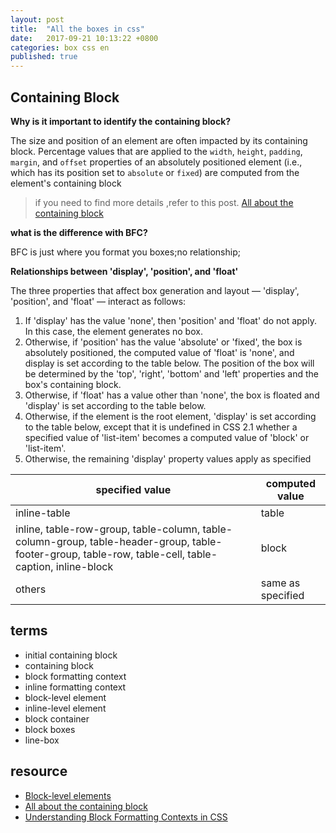 ```yaml
---
layout: post
title:  "All the boxes in css"
date:   2017-09-21 10:13:22 +0800
categories: box css en
published: true
---
```


## Containing Block

**Why is it important to identify the containing block?**

The size and position of an element are often impacted by its containing block. Percentage values that are applied to the `width`, `height`, `padding`, `margin`, and `offset` properties of an absolutely positioned element (i.e., which has its position set to `absolute` or `fixed`) are computed from the element's containing block

> if you need to find more details ,refer to this post.
> [All about the containing block](https://developer.mozilla.org/en-US/docs/Web/CSS/All_About_The_Containing_Block)

**what is the difference with BFC?**

BFC is just where you format you boxes;no relationship;

**Relationships between 'display', 'position', and 'float'**

The three properties that affect box generation and layout — 'display', 'position', and 'float' — interact as follows:

1. If 'display' has the value 'none', then 'position' and 'float' do not apply. In this case, the element generates no box.
2. Otherwise, if 'position' has the value 'absolute' or 'fixed', the box is absolutely positioned, the computed value of 'float' is 'none', and display is set according to the table below. The position of the box will be determined by the 'top', 'right', 'bottom' and 'left' properties and the box's containing block.
3. Otherwise, if 'float' has a value other than 'none', the box is floated and 'display' is set according to the table below.
4. Otherwise, if the element is the root element, 'display' is set according to the table below, except that it is undefined in CSS 2.1 whether a specified value of 'list-item' becomes a computed value of 'block' or 'list-item'.
5. Otherwise, the remaining 'display' property values apply as specified

| specified value                          | computed value    |
| ---------------------------------------- | ----------------- |
| inline-table                             | table             |
| inline, table-row-group, table-column, table-column-group, table-header-group, table-footer-group, table-row, table-cell, table-caption, inline-block | block             |
| others                                   | same as specified |

## terms
  - initial containing block
  - containing block
  - block formatting context
  - inline formatting context
  - block-level element
  - inline-level element
  - block container
  - block boxes
  - line-box


## resource
- [Block-level elements](https://developer.mozilla.org/en-US/docs/Web/HTML/Block-level_elements)
- [All about the containing block](https://developer.mozilla.org/en-US/docs/Web/CSS/All_About_The_Containing_Block)
- [Understanding Block Formatting Contexts in CSS](https://www.sitepoint.com/understanding-block-formatting-contexts-in-css/)
